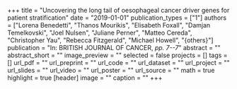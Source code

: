 +++
title = "Uncovering the long tail of oesophageal cancer driver genes for patient stratification"
date = "2019-01-01"
publication_types = ["1"]
authors = ["Lorena Benedetti", "Thanos Mourikis", "Elisabeth Foxall", "Damjan Temelkovski", "Joel Nulsen", "Juliane Perner", "Matteo Cereda", "Christopher Yau", "Rebecca Fitzgerald", "Michael Howell", "{others}"]
publication = "In: BRITISH JOURNAL OF CANCER, _pp. 7--7_"
abstract = ""
abstract_short = ""
image_preview = ""
selected = false
projects = []
tags = []
url_pdf = ""
url_preprint = ""
url_code = ""
url_dataset = ""
url_project = ""
url_slides = ""
url_video = ""
url_poster = ""
url_source = ""
math = true
highlight = true
[header]
image = ""
caption = ""
+++
